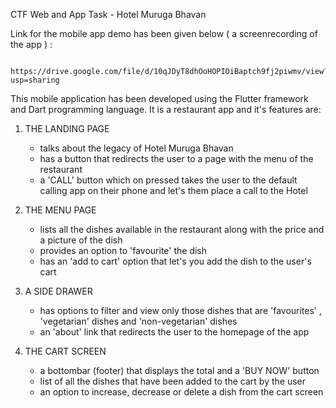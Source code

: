CTF Web and App Task - Hotel Muruga Bhavan 

Link for the mobile app demo has been given below ( a screenrecording of the app ) :
      
      https://drive.google.com/file/d/10qJDyT8dhOoHOPIOiBaptch9fj2piwmv/view?usp=sharing

This mobile application has been developed using the Flutter framework and Dart programming language. It is a restaurant app and it's features are:

  1. THE LANDING PAGE
  
        - talks about the legacy of Hotel Muruga Bhavan
        - has a button that redirects the user to a page with the menu of the restaurant
        - a 'CALL' button which on pressed takes the user to the default calling app on their phone and let's them place a call to the Hotel
        
  2. THE MENU PAGE
  
        - lists all the dishes available in the restaurant along with the price and a picture of the dish
        - provides an option to 'favourite' the dish 
        - has an 'add to cart' option that let's you add the dish to the user's cart
      
  3. A SIDE DRAWER
      
        - has options to filter and view only those dishes that are 'favourites' , 'vegetarian' dishes and 'non-vegetarian' dishes
        - an 'about' link that redirects the user to the homepage of the app
   
  4. THE CART SCREEN 
  
        - a bottombar (footer) that displays the total and a 'BUY NOW' button
        - list of all the dishes that have been added to the cart by the user
        - an option to increase, decrease or delete a dish from the cart screen 
   
   
